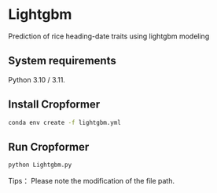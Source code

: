 # Lightgbm
Prediction of rice heading-date traits using lightgbm modeling

## System requirements
Python 3.10 / 3.11.

## Install Cropformer

```bash
conda env create -f lightgbm.yml
```

## Run Cropformer

```bash
python Lightgbm.py
```
Tips： Please note the modification of the file path.
